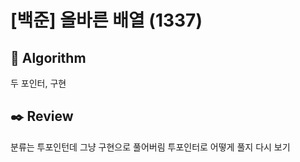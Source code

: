 # [백준] 올바른 배열 (1337)

## 📌 Algorithm
두 포인터, 구현

## ✒️ Review
분류는 투포인턴데 그냥 구현으로 풀어버림 투포인터로 어떻게 풀지 다시 보기
